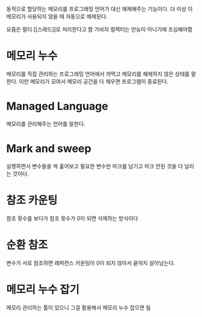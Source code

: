 동적으로 할당하는 메모리를 프로그래밍 언어가 대신 해제해주는 기능이다.
더 이상 이 메모리가 사용되지 않을 때 자동으로 해제된다.

요즘은 멀티 [[스레드]]로 처리한다고 함
가비지 컬렉터는 만능이 아니기에 조심해야함

# 메모리 누수
메모리를 직접 관리하는 프로그래밍 언어에서 까먹고 메모리를 해제하지 않은 상태를 말한다.
이런 메모리가 모여서 메모리 공간을 다 채우면 프로그램이 종료된다.

# Managed Language
메모리를 관리해주는 언어를 말한다.

# Mark and sweep
실행하면서 변수들을 싹 훑어보고 필요한 변수만 마크를 남기고 마크 안된 것을 다 날리는 것이다.

# 참조 카운팅
참조 횟수를 보다가 참조 횟수가 0이 되면 삭제하는 방식이다

# 순환 참조
변수가 서로 참조하면 레퍼런스 카운팅이 0이 되지 않아서 끝까지 살아남는다.

# 메모리 누수 잡기
메모리 관리하는 툴이 있으니 그걸 활용해서 메모리 누수 잡으면 됨



